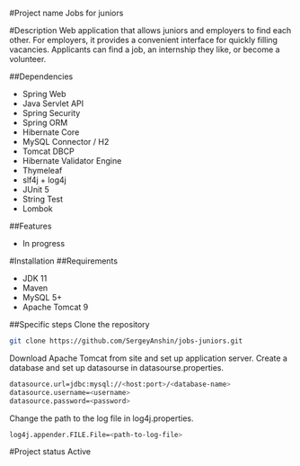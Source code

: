 #Project name
Jobs for juniors

#Description
Web application that allows juniors and employers to find each other. For employers, it provides a convenient interface for quickly filling vacancies. Applicants can find a job, an internship they like, or become a volunteer.

##Dependencies
* Spring Web
* Java Servlet API
* Spring Security
* Spring ORM
* Hibernate Core
* MySQL Connector / H2
* Tomcat DBCP
* Hibernate Validator Engine
* Thymeleaf
* slf4j + log4j
* JUnit 5
* String Test
* Lombok

##Features
* In progress

#Installation
##Requirements
* JDK 11
* Maven
* MySQL 5+
* Apache Tomcat 9

##Specific steps
Clone the repository

```bash
git clone https://github.com/SergeyAnshin/jobs-juniors.git
```

Download Apache Tomcat from site and set up application server.
Create a database and set up datasourse in datasourse.properties.

```bash
datasource.url=jdbc:mysql://<host:port>/<database-name>
datasource.username=<username>
datasource.password=<password>
```

Change the path to the log file in log4j.properties.

```bash
log4j.appender.FILE.File=<path-to-log-file>
```

#Project status
Active